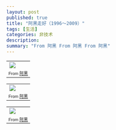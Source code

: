 ```yaml
---
layout: post
published: true
title: "阿黑走好（1996～2009）"
tags: [生活]
categories: 非技术    
description: 
summary: "From 阿黑 From 阿黑 From 阿黑"
---
```

<table style="width:auto;">
 <tbody>
  <tr>
   <td><a href="http://picasaweb.google.com/lh/photo/6p6VSYXTSEXcbVae9riyNg?feat=embedwebsite" rel="nofollow"><img src="http://lh3.ggpht.com/_4fhBU0K5VhE/Sdtyj0LMsxI/AAAAAAAABIM/HwMq0-Uzo3Q/s400/DSC_0159.JPG" /></a></td>
  </tr>
  <tr>
   <td style="font-family:arial,sans-serif; font-size:11px; text-align:right">From <a href="http://picasaweb.google.com/k.caining/BizjeI?feat=embedwebsite" rel="nofollow">阿黑</a></td>
  </tr>
 </tbody>
</table>

  
  


<table style="width:auto;">
 <tbody>
  <tr>
   <td><a href="http://picasaweb.google.com/lh/photo/44ef41bx1EqezewWOpoz9A?feat=embedwebsite" rel="nofollow"><img src="http://lh5.ggpht.com/_4fhBU0K5VhE/Sdtyu0DC0NI/AAAAAAAABIU/CT1anh8tzM0/s400/DSC_0085.JPG" /></a></td>
  </tr>
  <tr>
   <td style="font-family:arial,sans-serif; font-size:11px; text-align:right">From <a href="http://picasaweb.google.com/k.caining/BizjeI?feat=embedwebsite" rel="nofollow">阿黑</a></td>
  </tr>
 </tbody>
</table>

  
  


<table style="width:auto;">
 <tbody>
  <tr>
   <td><a href="http://picasaweb.google.com/lh/photo/nCWHHgax8eGuuVxZvQHeDQ?feat=embedwebsite" rel="nofollow"><img src="http://lh6.ggpht.com/_4fhBU0K5VhE/Sdty4MUOlMI/AAAAAAAABIc/VFy4ATUuc3o/s400/DSC_0025.JPG" /></a></td>
  </tr>
  <tr>
   <td style="font-family:arial,sans-serif; font-size:11px; text-align:right">From <a href="http://picasaweb.google.com/k.caining/BizjeI?feat=embedwebsite" rel="nofollow">阿黑</a></td>
  </tr>
 </tbody>
</table>